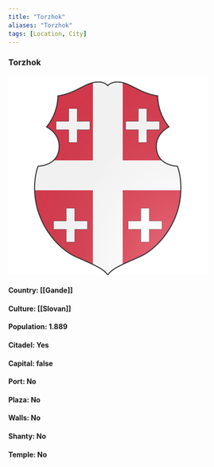 ```yaml
---
title: "Torzhok"
aliases: "Torzhok"
tags: [Location, City]
---
```

### Torzhok
![](attachment/4be0e6b9e2072e4a602acc3b1c2d2208.svg)

#### Country: [[Gande]]

#### Culture: [[Slovan]]

#### Population: 1.889

#### Citadel: Yes

#### Capital: false

#### Port: No

#### Plaza: No

#### Walls: No

#### Shanty: No

#### Temple: No

